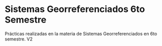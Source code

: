 # Sistemas Georreferenciados 6to Semestre
Prácticas realizadas en la materia de Sistemas Georreferenciados en 6to semestre. V2